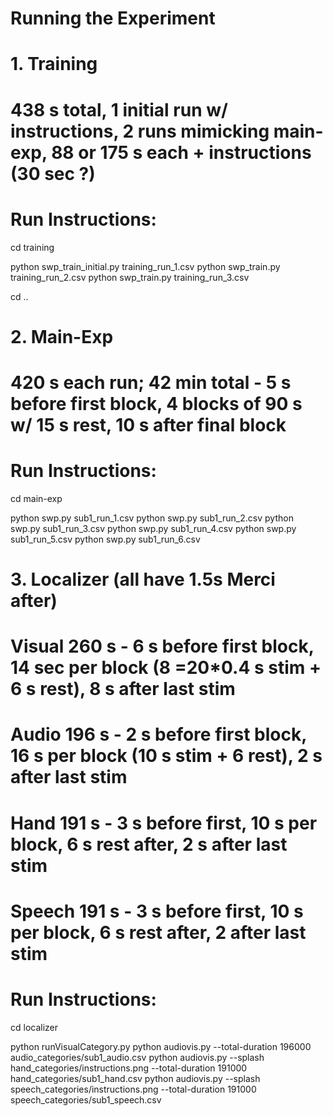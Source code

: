 # Running the Experiment

# 1. Training
# 438 s total, 1 initial run w/ instructions, 2 runs mimicking main-exp, 88 or 175 s each + instructions (30 sec ?)	

# Run Instructions: 
cd training 

python swp_train_initial.py training_run_1.csv
python swp_train.py training_run_2.csv
python swp_train.py training_run_3.csv

cd .. 

# 2. Main-Exp
# 420 s each run; 42 min total - 5 s before first block,  4 blocks of 90 s w/ 15 s rest, 10 s after final block
# Run Instructions:
cd main-exp

python swp.py sub1_run_1.csv
python swp.py sub1_run_2.csv
python swp.py sub1_run_3.csv
python swp.py sub1_run_4.csv
python swp.py sub1_run_5.csv
python swp.py sub1_run_6.csv


# 3. Localizer (all have 1.5s Merci after)
# Visual 260 s - 6 s before first block, 14 sec per block (8 =20*0.4 s stim + 6 s rest), 8 s after last stim 
# Audio	 196 s - 2 s before first block, 16 s per block (10 s stim + 6 rest), 2 s after last stim	
# Hand	 191 s - 3 s before first, 10 s per block, 6 s rest after, 2 s after last stim	
# Speech 191 s - 3 s before first, 10 s per block, 6 s rest after, 2 after last stim

# Run Instructions: 
cd localizer

python runVisualCategory.py
python audiovis.py --total-duration 196000 audio_categories/sub1_audio.csv
python audiovis.py --splash hand_categories/instructions.png --total-duration 191000 hand_categories/sub1_hand.csv
python audiovis.py --splash speech_categories/instructions.png --total-duration 191000 speech_categories/sub1_speech.csv